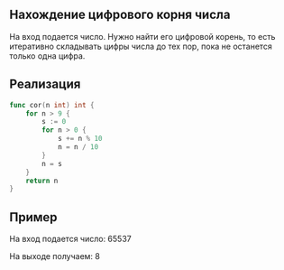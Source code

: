 ## Нахождение цифрового корня числа

На вход подается число. Нужно найти его цифровой корень, то есть итеративно складывать цифры числа до тех пор, пока не останется только одна цифра. 

## Реализация 

```go
func cor(n int) int {
	for n > 9 {
		s := 0
		for n > 0 {
			s += n % 10
			n = n / 10
		}
		n = s
	}
	return n
}
```

## Пример

На вход подается число: 65537

На выходе получаем: 8